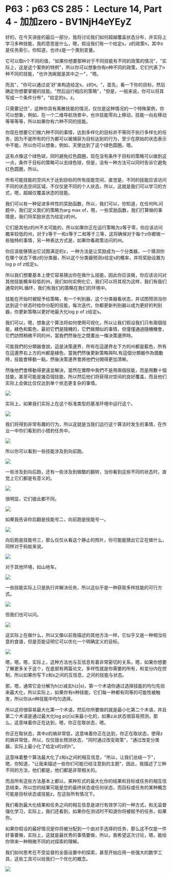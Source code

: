 # P63：p63 CS 285： Lecture 14, Part 4 - 加加zero - BV1NjH4eYEyZ

好的，在今天讲座的最后一部分，我将讨论我们如何超越覆盖状态分布，并实际上学习多种技能，我的意思是什么，嗯，假设我们有一个给定s，z的政策π，其中z是任务索引，你知道，也许z是一个类别变量。

它可以取n个不同的值，"如果你想要那种对于不同技能有不同的政策的情况"，"实际上，这是这个案例的特例"，所以你可以想象你有n种不同的政策，它们代表了n种不同的技能，"也许洗碗就是其中之一"，"嗯。

而且"，"你可以通过说'好'来构造给定s，z的π。"，首先，看一下你的目标，然后确定你想要掌握的技能。"然后运行相应的策略"，"但是，一般来说，你可以将其写成一个条件分布"，"给定的s，z。

只需要记住"，这种你具有离散技能的情况，仅仅是这种情况的一个特殊案例，你可以想象，例如，在一个二维导航场景中，也许技能零向上移动，技能一向右移动等等等等，所以如果你有六种不同的技能。

你现在想要它们做六种不同的事情，达到多样化的目标并不等同于执行多样化的任务，因为不是所有的行为都可以被捕获为目标达到的行为，至少在原始的状态表示中不能，所以你可以想象，例如，天使达到了这个绿色圆圈，嗯。

这有点像这个绿色球，同时避免红色圆圈，现在没有条件于目标的策略可以做到这一点，条件于目标的策略可以去绿色球，但是，没有一种方法可以同时告诉它避免红色圆圈，所以。

所有可能技能的空间大于达到目标的所有技能空间，直觉是，不同的技能应该访问不同的状态空间区域，不仅仅是不同的个人状态，所以，这就是我们可以学习的方式，嗯，超越仅覆盖状态的技能。

我们可以有一种促进多样性的奖励函数，所以，我们可以，你知道，在任何RL问题中，我们定义我们的策略为arg max of，嗯，一些奖励函数，我们打算做的事情是，我们将奖励状态为给定z的州。

它们是其他z的州不太可能的，所以如果你正在运行策略为z等于零，你应该访问概率较低的州，对于z等于一和z等于二和等于三等，这将确保对于每个z你都做一些独特的事情，另一种表达方式是，如果你看政策访问的州。

你应该能够猜出它试图满足的z，一种方法是让奖励成为一个分类器，一个猜测你在哪个状态下做z的分类器，所以这个分类器预测z给定s的概率，并将奖励设置为log p of z给定s。

所以我们想要基本上使它容易猜出你在做什么技能，因此你应该做，你应该访问对其他技能概率较低的州，我们如何实例化它，我们可以将其视为这样，我们有我们通常的RL循环，我们有我们的策略在我们的环境中。

技能在开始时被赋予给策略，有一个判别器，这个分类器看状态，并试图预测当你达到这个状态时给你分配的技能，每次迭代，你都更新判别器以成为更好的判别器，你更新策略以更好地最大化log p of z给定s。

我们可以，嗯，想象这个算法将如何使用可视化，所以让我们假设我们只有兩個技能，綠色和藍色，最初它們是隨機的，它們做類似的事情，但僅僅通過隨機機會，它們訪問稍微不同的州，當我們然後在之間畫出一條決策邊界時。

可能我們的分類器會說，這是決策邊界，所有在這邊界左下方的州都是藍色，所有在這邊界右上方的州都是綠色，當我們然後更新策略與RL有這個分類器作為獎勵時，技能會移動一點，然後決策邊界會將他們分開得更加清晰。

然後他們會移動得更遠並解決，當然在實際中我們不是用兩個技能，而是用數十個技能，甚至可能是幾百個技能，所以然后他们将获得对空间的良好覆盖，而且他们实际上会做比仅仅达到单个状态更复杂的事情。



![](img/3bbf6e2ca1a4ee4f8f740985d4e887e2_1.png)

实际上，如果我们实际上在这个标准类型的基准环境中运行这个。

![](img/3bbf6e2ca1a4ee4f8f740985d4e887e2_3.png)

我们将得到非常有趣的行为，所以这就是当我们运行这个算法时发生的事情，在作业一中你们看到的小猎豹任务中。



![](img/3bbf6e2ca1a4ee4f8f740985d4e887e2_5.png)

所以你可以看到一些技能涉及到向前跑。

![](img/3bbf6e2ca1a4ee4f8f740985d4e887e2_7.png)

一些涉及到向后跑，还有一些涉及到做酷的翻转，当你看到这些不同的状态时，直觉上它们都是有意义的。

![](img/3bbf6e2ca1a4ee4f8f740985d4e887e2_9.png)

很明显，它们彼此都不同。

![](img/3bbf6e2ca1a4ee4f8f740985d4e887e2_11.png)

如果我告诉你后翻是技能号二，向前跑是技能号一。

![](img/3bbf6e2ca1a4ee4f8f740985d4e887e2_13.png)

向后跑是技能号三，那么仅仅从看这个静止的照片，你可能能猜出它正在做什么，同样对于蚂蚁来说。

![](img/3bbf6e2ca1a4ee4f8f740985d4e887e2_15.png)

对于其他环境，如山地车。

![](img/3bbf6e2ca1a4ee4f8f740985d4e887e2_17.png)

一些技能实际上只是执行并解决任务，所以这似乎是一种获取多样技能的可行方式。

![](img/3bbf6e2ca1a4ee4f8f740985d4e887e2_19.png)

但我们也可以问。

![](img/3bbf6e2ca1a4ee4f8f740985d4e887e2_21.png)

这实际上在做什么，所以又像以前我描述的其他方法一样，它似乎又是一种相当任意的食谱，但是否能证明它可以优化一个明确定义的目标。



![](img/3bbf6e2ca1a4ee4f8f740985d4e887e2_23.png)

嗯，嗯，嗯，实际上，这种方法也与互信息有着非常密切的关系，嗯，如果你想要了解更多关于这个，在底部有两篇论文，多样性就是你需要的所有，和变分内在控制，所以如果你写下z和s之间的互信息，之间的技能与状态。

那，嗯，通常它会分解为h(z)减去h(z|s)，第一个术语你通过选择技能的均匀先验来最大化，所以实际上，如果你有n种技能，它们每一种都有同等的可能性被触发，所以你从n种技能中均匀选择。

所以这将很容易最大化第一个术语，然后你所要做的就是最小化第二个术语，并且第二个术语是通过最大化log p(z|s)来最小化的，如果z从状态很容易预测，那么，这意味着你正在达到，嗯，你正在取状态，嗯。

你正在取状态，其中z的熵非常低，这意味着你正在达到，你正在取状态，使得z的熵非常低，所以，仅仅擅长预测状态，"同时通过改变政策"，"通过改变分类器，实际上最小化了给定s的z的h"。

这意味着整个算法最大化了z和s之间的相互信息，"所以，让我们总结一下"，嗯，你知道，"让我来描述一些你们可能已经注意到的主题"，因此，我描述了三种不同的方法，他们都是，他们都是非常相关的。

而且所有这些方法基本上都以，某种形式的最大化你的结果和目标或任务的相互信息结束，所以您的结果可能是您的最终状态或任何状态，而目标或任务的某种概念可能是目标状态或技能z，在这些所有情况下。

我们看到最大化结果和任务之间的相互信息是进行有效学习的一种方式，和无监督强化学习，实际上，我们还看到，如果你在测试时不知道你将被赋予的任务，如果你。

如果你假设的最好情况是你将被分配到一个由对手选择的任务，那么这不仅是一件好事要做，实际上，这就是最优秀的事情要做，所以，我希望这次讨论，嗯，能给你带来一种稍微不同的对探索的理解。

我们如何思考在不受监督的全面设置中的探索，甚至开始应用一些强大的数学工具，这些工具可以给我们一个优化的概念。



![](img/3bbf6e2ca1a4ee4f8f740985d4e887e2_25.png)